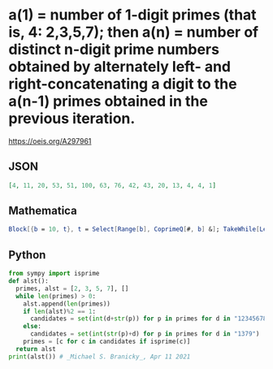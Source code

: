 # a\(1\) \= number of 1\-digit primes \(that is, 4: 2,3,5,7\); then a\(n\) \= number of distinct n\-digit prime numbers obtained by alternately left\- and right\-concatenating a digit to the a\(n\-1\) primes obtained in the previous iteration\.
https://oeis.org/A297961
## JSON
```JSON
[4, 11, 20, 53, 51, 100, 63, 76, 42, 43, 20, 13, 4, 4, 1]
```
## Mathematica
```Mathematica
Block[{b = 10, t}, t = Select[Range[b], CoprimeQ[#, b] &]; TakeWhile[Length /@ Fold[Function[{a, n}, Append[a, If[EvenQ[n], Join @@ Map[Function[k, Select[Map[Prepend[k, #] &, Range[9]], PrimeQ@ FromDigits[#, b] &]], Last[a]], Join @@ Map[Function[k, Select[Map[Append[k, #] &, t], PrimeQ@ FromDigits[#, b] &]], Last[a]]]]] @@ {#1, #2} &, {IntegerDigits[Prime@ Range@ PrimePi@ b, b]}, Range[2, 16]], # > 0 &]] (* _Michael De Vlieger_, Jan 20 2018 *)
```
## Python
```Python
from sympy import isprime
def alst():
  primes, alst = [2, 3, 5, 7], []
  while len(primes) > 0:
    alst.append(len(primes))
    if len(alst)%2 == 1:
      candidates = set(int(d+str(p)) for p in primes for d in "123456789")
    else:
      candidates = set(int(str(p)+d) for p in primes for d in "1379")
    primes = [c for c in candidates if isprime(c)]
  return alst
print(alst()) # _Michael S. Branicky_, Apr 11 2021
```

